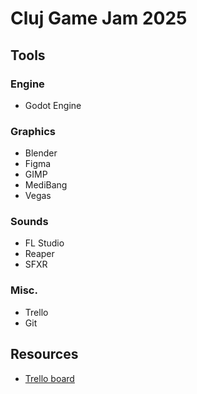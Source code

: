 # Cluj Game Jam 2025

## Tools

### Engine

- Godot Engine

### Graphics

- Blender
- Figma
- GIMP
- MediBang
- Vegas

### Sounds

- FL Studio
- Reaper
- SFXR

### Misc.

- Trello
- Git

## Resources

- [Trello board](https://trello.com/b/MMqGwEbk/rgda-cluj-game-jam-2025)
